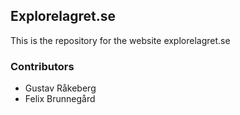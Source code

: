 ## Explorelagret.se

This is the repository for the website explorelagret.se

### Contributors

- Gustav Råkeberg
- Felix Brunnegård

